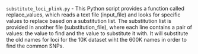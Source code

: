 `substitute_loci_plink.py` -  This Python script provides a function called replace_values, which reads a text file (input_file) and looks for specific values to replace based on a substitution list. The substitution list is provided in another file (substitution_file), where each line contains a pair of values: the value to find and the value to substitute it with. It will substitute the old names for loci for the 10K dataset wiht the 600K names in order to find the common SNPs.
